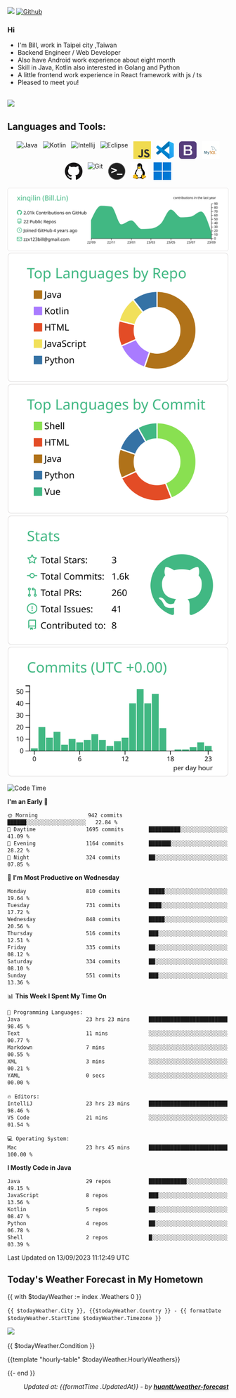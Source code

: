  
![](https://visitor-badge.laobi.icu/badge?page_id=xinqilin.xinqilin)
[![Github](https://img.shields.io/github/followers/xinqilin?label=Follow&style=social)](https://github.com/xinqilin)

### Hi 

- I'm Bill, work in Taipei city ,Taiwan
- Backend Engineer / Web Developer
- Also have Android work experience about eight month
- Skill in Java, Kotlin also interested in Golang and Python
- A little frontend work experience in React framework with js / ts
- Pleased to meet you!


<br />
<img src="https://github-profile-trophy.vercel.app/?username=xinqilin&column=7&margin-w=15" />

## Languages and Tools:
<p align="center">
<img src="https://raw.githubusercontent.com/jmnote/z-icons/master/svg/java.svg" alt="Java" height="40" style="vertical-align:top; margin:4px">
<img src="https://img.icons8.com/color/48/000000/kotlin.png"/  alt="Kotlin" height="40" style="vertical-align:top; margin:4px">
<img src="https://img.icons8.com/color/48/000000/intellij-idea.png" alt="Intellij" height="40" style="vertical-align:top; margin:4px"/>
<img src="https://img.icons8.com/ios-filled/50/000000/java-eclipse.png" alt="Eclipse" height="40" style="vertical-align:top; margin:4px"/>

<img src="https://raw.githubusercontent.com/github/explore/80688e429a7d4ef2fca1e82350fe8e3517d3494d/topics/javascript/javascript.png" alt="Javascript" height="40" style="vertical-align:top; margin:4px">
<img src="https://raw.githubusercontent.com/github/explore/80688e429a7d4ef2fca1e82350fe8e3517d3494d/topics/visual-studio-code/visual-studio-code.png" alt="VS Code" height="40" style="vertical-align:top; margin:4px">
<img src="https://raw.githubusercontent.com/github/explore/80688e429a7d4ef2fca1e82350fe8e3517d3494d/topics/bootstrap/bootstrap.png" alt="Bootstrap" height="40" style="vertical-align:top; margin:4px">
<img src="https://raw.githubusercontent.com/github/explore/80688e429a7d4ef2fca1e82350fe8e3517d3494d/topics/mysql/mysql.png" alt="MySQL" height="40" style="vertical-align:top; margin:4px">
<img src="https://raw.githubusercontent.com/github/explore/78df643247d429f6cc873026c0622819ad797942/topics/github/github.png" alt="Github" height="40" style="vertical-align:top; margin:4px">

<img src="https://raw.githubusercontent.com/jmnote/z-icons/master/svg/git.svg" alt="Git" height="40" style="vertical-align:top; margin:4px">
<img src="https://raw.githubusercontent.com/github/explore/80688e429a7d4ef2fca1e82350fe8e3517d3494d/topics/terminal/terminal.png" alt="Terminal" height="40" style="vertical-align:top; margin:4px">
<img src="https://raw.githubusercontent.com/github/explore/80688e429a7d4ef2fca1e82350fe8e3517d3494d/topics/linux/linux.png" alt="Linux" height="40" style="vertical-align:top; margin:4px" alt="Windows" height="40" style="vertical-align:top; margin:4px">
<img src="https://raw.githubusercontent.com/github/explore/80688e429a7d4ef2fca1e82350fe8e3517d3494d/topics/windows/windows.png" alt="Windows" height="40" style="vertical-align:top; margin:4px">

</p>

<!-- <p align="center"><img  src="https://leetcode.card.workers.dev/?username=xinqilin&theme=auto" alt="xinqilin-leetcode" /></p> -->

<!-- <div width="100%">   
 <a href="https://readme-stats-cfgj2cxdy.vercel.app/api?username=xinqilin&count_private=true&show_icons=true&theme=algolia">
   <img  align="left" src="https://github-readme-stats.vercel.app/api?username=xinqilin&show_icons=true&theme=algolia&card_width=4" width="400"/>
 </a>
 <a href="https://readme-stats-cfgj2cxdy.vercel.app/api/top-langs/?username=xinqilin&hide=php,html,css&theme=algolia">
  <img  align="right" src="https://github-readme-stats.vercel.app/api/top-langs/?username=xinqilin&hide=html,css&theme=algolia&langs_count=10&layout=compact" />
 </a>
</div> -->

<div align="center">

[![](https://raw.githubusercontent.com/xinqilin/xinqilin/master/profile-summary-card-output/vue/0-profile-details.svg)](https://github.com/vn7n24fzkq/github-profile-summary-cards)
[![](https://raw.githubusercontent.com/xinqilin/xinqilin/master/profile-summary-card-output/vue/1-repos-per-language.svg)](https://github.com/vn7n24fzkq/github-profile-summary-cards) [![](https://raw.githubusercontent.com/xinqilin/xinqilin/master/profile-summary-card-output/vue/2-most-commit-language.svg)](https://github.com/vn7n24fzkq/github-profile-summary-cards)
[![](https://raw.githubusercontent.com/xinqilin/xinqilin/master/profile-summary-card-output/vue/3-stats.svg)](https://github.com/vn7n24fzkq/github-profile-summary-cards) [![](https://raw.githubusercontent.com/xinqilin/xinqilin/master/profile-summary-card-output/vue/4-productive-time.svg)](https://github.com/vn7n24fzkq/github-profile-summary-cards)

</div>
 
<!--START_SECTION:waka-->
![Code Time](http://img.shields.io/badge/Code%20Time-1%2C908%20hrs%206%20mins-blue)

**I'm an Early 🐤** 

```text
🌞 Morning                942 commits         ██████░░░░░░░░░░░░░░░░░░░   22.84 % 
🌆 Daytime                1695 commits        ██████████░░░░░░░░░░░░░░░   41.09 % 
🌃 Evening                1164 commits        ███████░░░░░░░░░░░░░░░░░░   28.22 % 
🌙 Night                  324 commits         ██░░░░░░░░░░░░░░░░░░░░░░░   07.85 % 
```
📅 **I'm Most Productive on Wednesday** 

```text
Monday                   810 commits         █████░░░░░░░░░░░░░░░░░░░░   19.64 % 
Tuesday                  731 commits         ████░░░░░░░░░░░░░░░░░░░░░   17.72 % 
Wednesday                848 commits         █████░░░░░░░░░░░░░░░░░░░░   20.56 % 
Thursday                 516 commits         ███░░░░░░░░░░░░░░░░░░░░░░   12.51 % 
Friday                   335 commits         ██░░░░░░░░░░░░░░░░░░░░░░░   08.12 % 
Saturday                 334 commits         ██░░░░░░░░░░░░░░░░░░░░░░░   08.10 % 
Sunday                   551 commits         ███░░░░░░░░░░░░░░░░░░░░░░   13.36 % 
```


📊 **This Week I Spent My Time On** 

```text
💬 Programming Languages: 
Java                     23 hrs 23 mins      █████████████████████████   98.45 % 
Text                     11 mins             ░░░░░░░░░░░░░░░░░░░░░░░░░   00.77 % 
Markdown                 7 mins              ░░░░░░░░░░░░░░░░░░░░░░░░░   00.55 % 
XML                      3 mins              ░░░░░░░░░░░░░░░░░░░░░░░░░   00.21 % 
YAML                     0 secs              ░░░░░░░░░░░░░░░░░░░░░░░░░   00.00 % 

🔥 Editors: 
IntelliJ                 23 hrs 23 mins      █████████████████████████   98.46 % 
VS Code                  21 mins             ░░░░░░░░░░░░░░░░░░░░░░░░░   01.54 % 

💻 Operating System: 
Mac                      23 hrs 45 mins      █████████████████████████   100.00 % 
```

**I Mostly Code in Java** 

```text
Java                     29 repos            ████████████░░░░░░░░░░░░░   49.15 % 
JavaScript               8 repos             ███░░░░░░░░░░░░░░░░░░░░░░   13.56 % 
Kotlin                   5 repos             ██░░░░░░░░░░░░░░░░░░░░░░░   08.47 % 
Python                   4 repos             ██░░░░░░░░░░░░░░░░░░░░░░░   06.78 % 
Shell                    2 repos             █░░░░░░░░░░░░░░░░░░░░░░░░   03.39 % 
```




 Last Updated on 13/09/2023 11:12:49 UTC
<!--END_SECTION:waka-->
 
 
<!-- <img src="https://wakatime.com/share/@abb22933-8532-4f24-8a13-e9e97bfee0f0/e937d23b-e152-4ff2-8509-e5b981912493.svg"  alt="Coding Chart" style="border-radius: 10px;border: solid 10px;" /> -->


## Today's Weather Forecast in My Hometown

{{ with $todayWeather := index .Weathers 0 }}

`{{ $todayWeather.City }}, {{$todayWeather.Country }} - {{ formatDate $todayWeather.StartTime $todayWeather.Timezone }}`

<img src="{{ $todayWeather.Icon}}"/>

{{ $todayWeather.Condition }}

{{template "hourly-table" $todayWeather.HourlyWeathers}}

{{- end }}

<div align="right">

*Updated at: {{formatTime .UpdatedAt}} - by **[huantt/weather-forecast](https://github.com/huantt/weather-forecast)***

</div>


